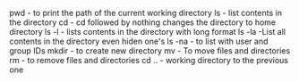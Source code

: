 pwd - to print the path of the current working directory
ls - list contents in the directory
cd - cd followed by nothing changes the directory to home directory
ls -l - lists contents in the directory with long format
ls -la -List all contents in the directory even hiden one's
ls -na - to list with user and group IDs
mkdir - to create new directory
mv - To move files and directories
rm - to remove files and directories
cd .. - working directory to the previous one
